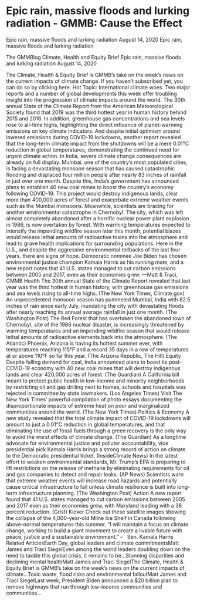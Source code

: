 # Epic rain, massive floods and lurking radiation - GMMB: Cause the Effect


Epic rain, massive floods and lurking radiation
August 14, 2020
Epic rain, massive floods and lurking radiation
 
The GMMBlog
Climate, Health and Equity Brief Epic rain, massive floods and lurking radiation
August 14, 2020
 
The Climate, Health & Equity Brief is GMMB’s take on the week’s news on the current impacts of climate change. If you haven’t subscribed yet, you can do so by clicking here.
Hot Topic: International climate woes. Two major reports and a number of global developments this week offer troubling insight into the progression of climate impacts around the world. The 30th annual State of the Climate Report from the American Meteorological Society found that 2019 was the third hottest year in human history behind 2015 and 2016. In addition, greenhouse gas concentrations and sea levels rose to all-time highs, highlighting the direct influence of planet-warming emissions on key climate indicators. And despite initial optimism around lowered emissions during COVID-19 lockdowns, another report revealed that the long-term climate impact from the shutdowns will be a mere 0.01°C reduction in global temperatures, demonstrating the continued need for urgent climate action.
In India, severe climate change consequences are already on full display. Mumbai, one of the country’s most populated cities, is facing a devastating monsoon season that has caused catastrophic flooding and displaced four million people after nearly 83 inches of rainfall in just over one month. Despite this, India’s government has announced plans to establish 40 new coal mines to boost the country’s economy following COVID-19. This project would destroy indigenous lands, clear more than 400,000 acres of forest and exacerbate extreme weather events such as the Mumbai monsoons.
Meanwhile, scientists are bracing for another environmental catastrophe in Chernobyl. The city, which was left almost completely abandoned after a horrific nuclear power plant explosion in 1986, is now overtaken by forest. With warming temperatures expected to intensify the impending wildfire season later this month, potential blazes would release lethal amounts of radioactive toxins into the atmosphere and lead to grave health implications for surrounding populations.
Here in the U.S., and despite the aggressive environmental rollbacks of the last four years, there are signs of hope. Democratic nominee Joe Biden has chosen environmental justice champion Kamala Harris as his running mate, and a new report notes that 41 U.S. states managed to cut carbon emissions between 2005 and 2017, even as their economies grew.
—Matt & Traci, GMMB
Health
The 30th annual State of the Climate Report revealed that last year was the third hottest in human history, with greenhouse gas emissions and sea levels rising to all-time highs. (The New York Times, Climate.gov)
An unprecedented monsoon season has pummeled Mumbai, India with 82.5 inches of rain since early July, inundating the city with devastating floods after nearly reaching its annual average rainfall in just one month. (The Washington Post)
The Red Forest that has overtaken the abandoned town of Chernobyl, site of the 1986 nuclear disaster, is increasingly threatened by warming temperatures and an impending wildfire season that would release lethal amounts of radioactive elements back into the atmosphere. (The Atlantic)
Phoenix, Arizona is having its hottest summer ever, with temperatures reaching 115°F and a record 35 days in a row of temperatures at or above 110°F so far this year. (The Arizona Republic, The Hill)
Equity
Despite falling demand for coal, India announced plans to boost its post-COVID-19 economy with 40 new coal mines that will destroy indigenous lands and clear 420,000 acres of forest. (The Guardian)
A California bill meant to protect public health in low-income and minority neighborhoods by restricting oil and gas drilling next to homes, schools and hospitals was rejected in committee by state lawmakers. (Los Angeles Times)
Visit The New York Times’ powerful compilation of photo essays documenting the disproportionate impacts of extreme heat on poor and marginalized communities around the world. (The New York Times)
Politics & Economy
A new study revealed that the total climate impact of COVID-19 lockdowns will amount to just a 0.01°C reduction in global temperatures, and that eliminating the use of fossil fuels through a green recovery is the only way to avoid the worst effects of climate change. (The Guardian)
As a longtime advocate for environmental justice and polluter accountability, vice presidential pick Kamala Harris brings a strong record of action on climate to the Democratic presidential ticket. (InsideClimate News)
In the latest effort to weaken environmental standards, Mr. Trump’s EPA is preparing to lift restrictions on the release of methane by eliminating requirements for oil and gas companies to detect and repair leaks. (AP News)
Scientists warn that extreme weather events will increase road hazards and potentially cause critical infrastructure to fail unless climate resilience is built into long-term infrastructure planning. (The Washington Post)
Action 
A new report found that 41 U.S. states managed to cut carbon emissions between 2005 and 2017 even as their economies grew, with Maryland leading with a 38 percent reduction. (Grist)
Kicker
Check out these satellite images showing the collapse of the 4,000-year-old Milne Ice Shelf in Canada following above-normal temperatures this summer.
“I will maintain a focus on climate change, working to build a giant movement to create a livable future with peace, justice and a sustainable environment.”
–   Sen. Kamala Harris
Related ArticlesEarth Day, global leaders and climate commitmentsMatt James and Traci SiegelEven among the world leaders doubling down on the need to tackle this global crisis, it remains to be…Stunning disparities and declining mental healthMatt James and Traci SiegelThe Climate, Health & Equity Brief is GMMB’s take on the week’s news on the current impacts of climate…Toxic waste, flood risks and environmental falloutMatt James and Traci SiegelLast week, President Biden announced a $20 billion plan to remove highways that run through low-income communities and communities…
